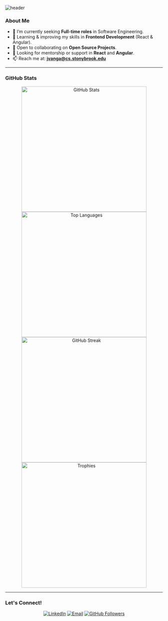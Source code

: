 ![header](https://capsule-render.vercel.app/api?type=waving&color=gradient&height=200&section=header&text=Hey%20there!%20I'm%20Jagadeesh&fontSize=50&reversal=true&animation=fadeIn&desc=%20Software%20Engineer%20|%20Cloud%20&%20ML%20Enthusiast&descSize=20&descAlignY=70)

### About Me

- 🔭 I’m currently seeking **Full-time roles** in Software Engineering.
- 🌱 Learning & improving my skills in **Frontend Development** (React & Angular).
- 👯 Open to collaborating on **Open Source Projects**.
- 🤔 Looking for mentorship or support in **React** and **Angular**.
- 📫 Reach me at: **[jvanga@cs.stonybrook.edu](mailto:jvanga@cs.stonybrook.edu)**

---

### GitHub Stats

<p align="center">
  <!-- GitHub Stats Card -->
  <img src="https://github-readme-stats.vercel.app/api?username=jagadeesh-r1&show_icons=true&theme=radical" alt="GitHub Stats" width="400" />

  <!-- Top Languages Card -->
  <img src="https://github-readme-stats.vercel.app/api/top-langs/?username=jagadeesh-r1&layout=compact&theme=radical" alt="Top Languages" width="400" />

  <!-- GitHub Streak Stats -->
  <img src="https://github-readme-streak-stats.herokuapp.com/?user=jagadeesh-r1&theme=radical" alt="GitHub Streak" width="400" />

  <!-- GitHub Profile Trophy -->
  <img src="https://github-profile-trophy.vercel.app/?username=jagadeesh-r1&theme=onedark" alt="Trophies" width="400" />
</img>

---

### Let's Connect!

<p align="center">
  <a href="https://www.linkedin.com/in/jagadeesh-reddy-vanga/"><img src="https://img.shields.io/badge/-LinkedIn-blue?style=flat&logo=linkedin" alt="LinkedIn" /></a>
  <a href="mailto:jvanga@cs.stonybrook.edu"><img src="https://img.shields.io/badge/-Email-c14438?style=flat&logo=Gmail&logoColor=white" alt="Email" /></a>
  <a href="https://github.com/jagadeesh-r1"><img src="https://img.shields.io/github/followers/jagadeesh-r1?label=Follow&style=social" alt="GitHub Followers" /></a>
</p>
